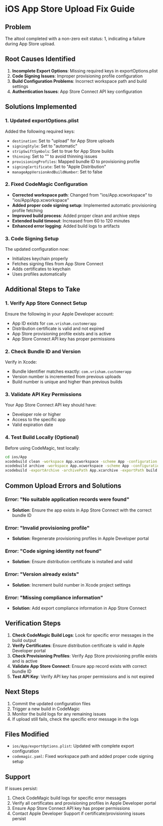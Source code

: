 # iOS App Store Upload Fix Guide

## Problem
The altool completed with a non-zero exit status: 1, indicating a failure during App Store upload.

## Root Causes Identified

1. **Incomplete Export Options**: Missing required keys in exportOptions.plist
2. **Code Signing Issues**: Improper provisioning profile configuration
3. **Build Configuration Problems**: Incorrect workspace path and build settings
4. **Authentication Issues**: App Store Connect API key configuration

## Solutions Implemented

### 1. Updated exportOptions.plist
Added the following required keys:
- `destination`: Set to "upload" for App Store uploads
- `signingStyle`: Set to "automatic" 
- `stripSwiftSymbols`: Set to true for App Store builds
- `thinning`: Set to "<none>" to avoid thinning issues
- `provisioningProfiles`: Mapped bundle ID to provisioning profile
- `signingCertificate`: Set to "Apple Distribution"
- `manageAppVersionAndBuildNumber`: Set to false

### 2. Fixed CodeMagic Configuration
- **Corrected workspace path**: Changed from "ios/App.xcworkspace" to "ios/App/App.xcworkspace"
- **Added proper code signing setup**: Implemented automatic provisioning profile fetching
- **Improved build process**: Added proper clean and archive steps
- **Extended build timeout**: Increased from 60 to 120 minutes
- **Enhanced error logging**: Added build logs to artifacts

### 3. Code Signing Setup
The updated configuration now:
- Initializes keychain properly
- Fetches signing files from App Store Connect
- Adds certificates to keychain
- Uses profiles automatically

## Additional Steps to Take

### 1. Verify App Store Connect Setup
Ensure the following in your Apple Developer account:
- App ID exists for `com.vrisham.customerapp`
- Distribution certificate is valid and not expired
- App Store provisioning profile exists and is active
- App Store Connect API key has proper permissions

### 2. Check Bundle ID and Version
Verify in Xcode:
- Bundle Identifier matches exactly: `com.vrisham.customerapp`
- Version number is incremented from previous uploads
- Build number is unique and higher than previous builds

### 3. Validate API Key Permissions
Your App Store Connect API key should have:
- Developer role or higher
- Access to the specific app
- Valid expiration date

### 4. Test Build Locally (Optional)
Before using CodeMagic, test locally:
```bash
cd ios/App
xcodebuild clean -workspace App.xcworkspace -scheme App -configuration Release
xcodebuild archive -workspace App.xcworkspace -scheme App -configuration Release -destination generic/platform=iOS -archivePath App.xcarchive
xcodebuild -exportArchive -archivePath App.xcarchive -exportPath build -exportOptionsPlist exportOptions.plist
```

## Common Upload Errors and Solutions

### Error: "No suitable application records were found"
- **Solution**: Ensure the app exists in App Store Connect with the correct bundle ID

### Error: "Invalid provisioning profile"
- **Solution**: Regenerate provisioning profiles in Apple Developer portal

### Error: "Code signing identity not found"
- **Solution**: Ensure distribution certificate is installed and valid

### Error: "Version already exists"
- **Solution**: Increment build number in Xcode project settings

### Error: "Missing compliance information"
- **Solution**: Add export compliance information in App Store Connect

## Verification Steps

1. **Check CodeMagic Build Logs**: Look for specific error messages in the build output
2. **Verify Certificates**: Ensure distribution certificate is valid in Apple Developer portal
3. **Check Provisioning Profiles**: Verify App Store provisioning profile exists and is active
4. **Validate App Store Connect**: Ensure app record exists with correct bundle ID
5. **Test API Key**: Verify API key has proper permissions and is not expired

## Next Steps

1. Commit the updated configuration files
2. Trigger a new build in CodeMagic
3. Monitor the build logs for any remaining issues
4. If upload still fails, check the specific error message in the logs

## Files Modified

- `ios/App/exportOptions.plist`: Updated with complete export configuration
- `codemagic.yaml`: Fixed workspace path and added proper code signing setup

## Support

If issues persist:
1. Check CodeMagic build logs for specific error messages
2. Verify all certificates and provisioning profiles in Apple Developer portal
3. Ensure App Store Connect API key has proper permissions
4. Contact Apple Developer Support if certificate/provisioning issues persist
